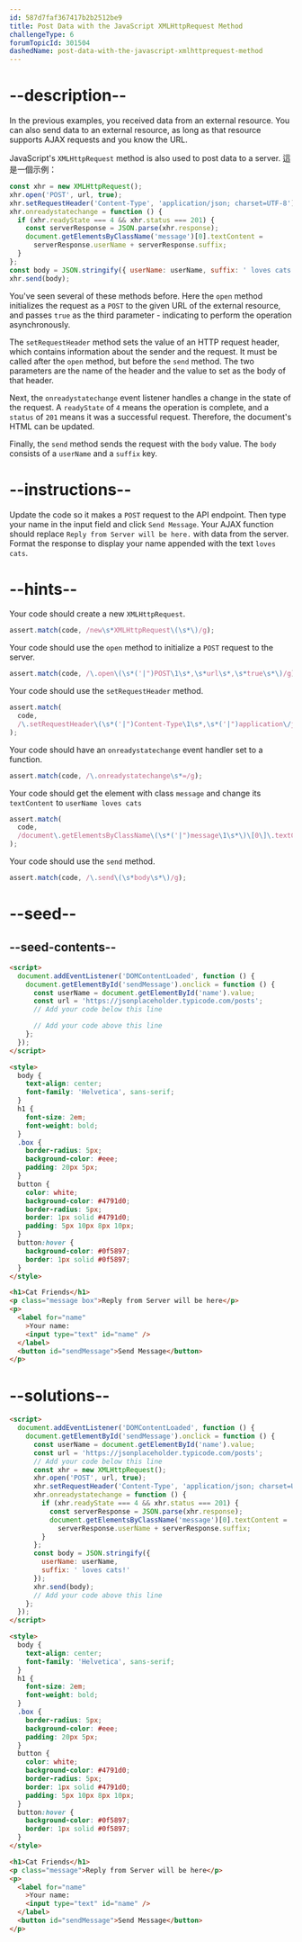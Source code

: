 ```yaml
---
id: 587d7faf367417b2b2512be9
title: Post Data with the JavaScript XMLHttpRequest Method
challengeType: 6
forumTopicId: 301504
dashedName: post-data-with-the-javascript-xmlhttprequest-method
---
```


# --description--

In the previous examples, you received data from an external resource. You can also send data to an external resource, as long as that resource supports AJAX requests and you know the URL.

JavaScript's `XMLHttpRequest` method is also used to post data to a server. 這是一個示例：

```js
const xhr = new XMLHttpRequest();
xhr.open('POST', url, true);
xhr.setRequestHeader('Content-Type', 'application/json; charset=UTF-8');
xhr.onreadystatechange = function () {
  if (xhr.readyState === 4 && xhr.status === 201) {
    const serverResponse = JSON.parse(xhr.response);
    document.getElementsByClassName('message')[0].textContent =
      serverResponse.userName + serverResponse.suffix;
  }
};
const body = JSON.stringify({ userName: userName, suffix: ' loves cats!' });
xhr.send(body);
```

You've seen several of these methods before. Here the `open` method initializes the request as a `POST` to the given URL of the external resource, and passes `true` as the third parameter - indicating to perform the operation asynchronously.

The `setRequestHeader` method sets the value of an HTTP request header, which contains information about the sender and the request. It must be called after the `open` method, but before the `send` method. The two parameters are the name of the header and the value to set as the body of that header.

Next, the `onreadystatechange` event listener handles a change in the state of the request. A `readyState` of `4` means the operation is complete, and a `status` of `201` means it was a successful request. Therefore, the document's HTML can be updated.

Finally, the `send` method sends the request with the `body` value. The `body` consists of a `userName` and a `suffix` key.

# --instructions--

Update the code so it makes a `POST` request to the API endpoint. Then type your name in the input field and click `Send Message`. Your AJAX function should replace `Reply from Server will be here.` with data from the server. Format the response to display your name appended with the text `loves cats`.

# --hints--

Your code should create a new `XMLHttpRequest`.

```js
assert.match(code, /new\s*XMLHttpRequest\(\s*\)/g);
```

Your code should use the `open` method to initialize a `POST` request to the server.

```js
assert.match(code, /\.open\(\s*('|")POST\1\s*,\s*url\s*,\s*true\s*\)/g);
```

Your code should use the `setRequestHeader` method.

```js
assert.match(
  code,
  /\.setRequestHeader\(\s*('|")Content-Type\1\s*,\s*('|")application\/json;\s*charset=UTF-8\2\s*\)/g
);
```

Your code should have an `onreadystatechange` event handler set to a function.

```js
assert.match(code, /\.onreadystatechange\s*=/g);
```

Your code should get the element with class `message` and change its `textContent` to `userName loves cats`

```js
assert.match(
  code,
  /document\.getElementsByClassName\(\s*('|")message\1\s*\)\[0\]\.textContent\s*=\s*.+?\.userName\s*\+\s*.+?\.suffix/g
);
```

Your code should use the `send` method.

```js
assert.match(code, /\.send\(\s*body\s*\)/g);
```

# --seed--

## --seed-contents--

```html
<script>
  document.addEventListener('DOMContentLoaded', function () {
    document.getElementById('sendMessage').onclick = function () {
      const userName = document.getElementById('name').value;
      const url = 'https://jsonplaceholder.typicode.com/posts';
      // Add your code below this line

      // Add your code above this line
    };
  });
</script>

<style>
  body {
    text-align: center;
    font-family: 'Helvetica', sans-serif;
  }
  h1 {
    font-size: 2em;
    font-weight: bold;
  }
  .box {
    border-radius: 5px;
    background-color: #eee;
    padding: 20px 5px;
  }
  button {
    color: white;
    background-color: #4791d0;
    border-radius: 5px;
    border: 1px solid #4791d0;
    padding: 5px 10px 8px 10px;
  }
  button:hover {
    background-color: #0f5897;
    border: 1px solid #0f5897;
  }
</style>

<h1>Cat Friends</h1>
<p class="message box">Reply from Server will be here</p>
<p>
  <label for="name"
    >Your name:
    <input type="text" id="name" />
  </label>
  <button id="sendMessage">Send Message</button>
</p>
```

# --solutions--

```html
<script>
  document.addEventListener('DOMContentLoaded', function () {
    document.getElementById('sendMessage').onclick = function () {
      const userName = document.getElementById('name').value;
      const url = 'https://jsonplaceholder.typicode.com/posts';
      // Add your code below this line
      const xhr = new XMLHttpRequest();
      xhr.open('POST', url, true);
      xhr.setRequestHeader('Content-Type', 'application/json; charset=UTF-8');
      xhr.onreadystatechange = function () {
        if (xhr.readyState === 4 && xhr.status === 201) {
          const serverResponse = JSON.parse(xhr.response);
          document.getElementsByClassName('message')[0].textContent =
            serverResponse.userName + serverResponse.suffix;
        }
      };
      const body = JSON.stringify({
        userName: userName,
        suffix: ' loves cats!'
      });
      xhr.send(body);
      // Add your code above this line
    };
  });
</script>

<style>
  body {
    text-align: center;
    font-family: 'Helvetica', sans-serif;
  }
  h1 {
    font-size: 2em;
    font-weight: bold;
  }
  .box {
    border-radius: 5px;
    background-color: #eee;
    padding: 20px 5px;
  }
  button {
    color: white;
    background-color: #4791d0;
    border-radius: 5px;
    border: 1px solid #4791d0;
    padding: 5px 10px 8px 10px;
  }
  button:hover {
    background-color: #0f5897;
    border: 1px solid #0f5897;
  }
</style>

<h1>Cat Friends</h1>
<p class="message">Reply from Server will be here</p>
<p>
  <label for="name"
    >Your name:
    <input type="text" id="name" />
  </label>
  <button id="sendMessage">Send Message</button>
</p>
```
